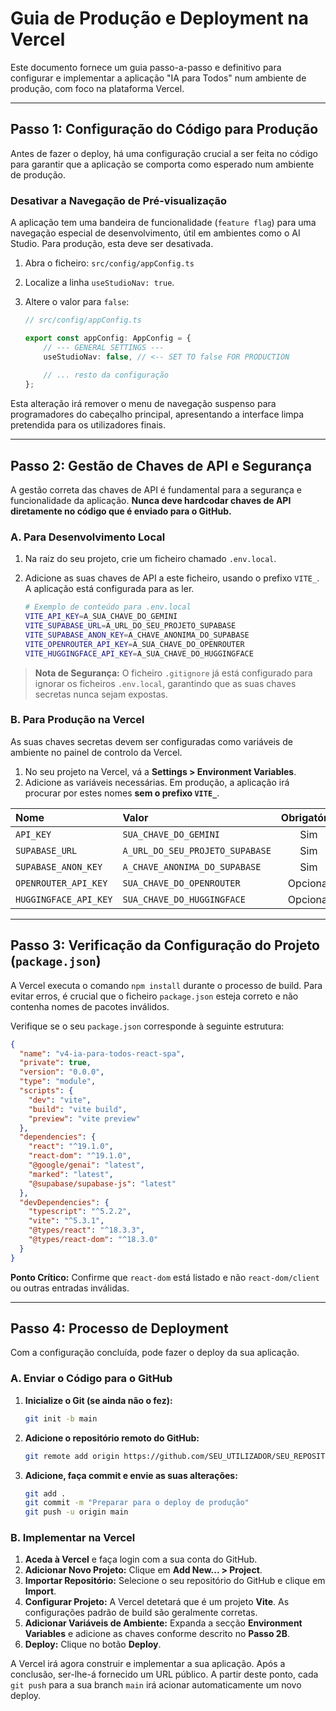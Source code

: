 # Guia de Produção e Deployment na Vercel

Este documento fornece um guia passo-a-passo e definitivo para configurar e implementar a aplicação "IA para Todos" num ambiente de produção, com foco na plataforma Vercel.

---

## Passo 1: Configuração do Código para Produção

Antes de fazer o deploy, há uma configuração crucial a ser feita no código para garantir que a aplicação se comporta como esperado num ambiente de produção.

### Desativar a Navegação de Pré-visualização

A aplicação tem uma bandeira de funcionalidade (`feature flag`) para uma navegação especial de desenvolvimento, útil em ambientes como o AI Studio. Para produção, esta deve ser desativada.

1.  Abra o ficheiro: `src/config/appConfig.ts`
2.  Localize a linha `useStudioNav: true`.
3.  Altere o valor para `false`:

    ```typescript
    // src/config/appConfig.ts

    export const appConfig: AppConfig = {
        // --- GENERAL SETTINGS ---
        useStudioNav: false, // <-- SET TO false FOR PRODUCTION
        
        // ... resto da configuração
    };
    ```

Esta alteração irá remover o menu de navegação suspenso para programadores do cabeçalho principal, apresentando a interface limpa pretendida para os utilizadores finais.

---

## Passo 2: Gestão de Chaves de API e Segurança

A gestão correta das chaves de API é fundamental para a segurança e funcionalidade da aplicação. **Nunca deve hardcodar chaves de API diretamente no código que é enviado para o GitHub.**

### A. Para Desenvolvimento Local

1.  Na raiz do seu projeto, crie um ficheiro chamado `.env.local`.
2.  Adicione as suas chaves de API a este ficheiro, usando o prefixo `VITE_`. A aplicação está configurada para as ler.

    ```bash
    # Exemplo de conteúdo para .env.local
    VITE_API_KEY=A_SUA_CHAVE_DO_GEMINI
    VITE_SUPABASE_URL=A_URL_DO_SEU_PROJETO_SUPABASE
    VITE_SUPABASE_ANON_KEY=A_CHAVE_ANONIMA_DO_SUPABASE
    VITE_OPENROUTER_API_KEY=A_SUA_CHAVE_DO_OPENROUTER
    VITE_HUGGINGFACE_API_KEY=A_SUA_CHAVE_DO_HUGGINGFACE
    ```
> **Nota de Segurança:** O ficheiro `.gitignore` já está configurado para ignorar os ficheiros `.env.local`, garantindo que as suas chaves secretas nunca sejam expostas.

### B. Para Produção na Vercel

As suas chaves secretas devem ser configuradas como variáveis de ambiente no painel de controlo da Vercel.

1.  No seu projeto na Vercel, vá a **Settings > Environment Variables**.
2.  Adicione as variáveis necessárias. Em produção, a aplicação irá procurar por estes nomes **sem o prefixo `VITE_`**.

| Nome                  | Valor                                     | Obrigatório |
| :-------------------- | :---------------------------------------- |:-----------:|
| `API_KEY`             | `SUA_CHAVE_DO_GEMINI`                     |     Sim     |
| `SUPABASE_URL`        | `A_URL_DO_SEU_PROJETO_SUPABASE`           |     Sim     |
| `SUPABASE_ANON_KEY`   | `A_CHAVE_ANONIMA_DO_SUPABASE`             |     Sim     |
| `OPENROUTER_API_KEY`  | `SUA_CHAVE_DO_OPENROUTER`                 |  Opcional   |
| `HUGGINGFACE_API_KEY` | `SUA_CHAVE_DO_HUGGINGFACE`                |  Opcional   |

---

## Passo 3: Verificação da Configuração do Projeto (`package.json`)

A Vercel executa o comando `npm install` durante o processo de build. Para evitar erros, é crucial que o ficheiro `package.json` esteja correto e não contenha nomes de pacotes inválidos.

Verifique se o seu `package.json` corresponde à seguinte estrutura:

```json
{
  "name": "v4-ia-para-todos-react-spa",
  "private": true,
  "version": "0.0.0",
  "type": "module",
  "scripts": {
    "dev": "vite",
    "build": "vite build",
    "preview": "vite preview"
  },
  "dependencies": {
    "react": "^19.1.0",
    "react-dom": "^19.1.0",
    "@google/genai": "latest",
    "marked": "latest",
    "@supabase/supabase-js": "latest"
  },
  "devDependencies": {
    "typescript": "^5.2.2",
    "vite": "^5.3.1",
    "@types/react": "^18.3.3",
    "@types/react-dom": "^18.3.0"
  }
}
```
**Ponto Crítico:** Confirme que `react-dom` está listado e não `react-dom/client` ou outras entradas inválidas.

---

## Passo 4: Processo de Deployment

Com a configuração concluída, pode fazer o deploy da sua aplicação.

### A. Enviar o Código para o GitHub

1.  **Inicialize o Git (se ainda não o fez):**
    ```bash
    git init -b main
    ```
2.  **Adicione o repositório remoto do GitHub:**
    ```bash
    git remote add origin https://github.com/SEU_UTILIZADOR/SEU_REPOSITORIO.git
    ```
3.  **Adicione, faça commit e envie as suas alterações:**
    ```bash
    git add .
    git commit -m "Preparar para o deploy de produção"
    git push -u origin main
    ```

### B. Implementar na Vercel

1.  **Aceda à Vercel** e faça login com a sua conta do GitHub.
2.  **Adicionar Novo Projeto:** Clique em **Add New... > Project**.
3.  **Importar Repositório:** Selecione o seu repositório do GitHub e clique em **Import**.
4.  **Configurar Projeto:** A Vercel detetará que é um projeto **Vite**. As configurações padrão de build são geralmente corretas.
5.  **Adicionar Variáveis de Ambiente:** Expanda a secção **Environment Variables** e adicione as chaves conforme descrito no **Passo 2B**.
6.  **Deploy:** Clique no botão **Deploy**.

A Vercel irá agora construir e implementar a sua aplicação. Após a conclusão, ser-lhe-á fornecido um URL público. A partir deste ponto, cada `git push` para a sua branch `main` irá acionar automaticamente um novo deploy.
